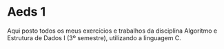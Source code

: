 # Aeds 1

Aqui posto todos os meus exercícios e trabalhos da disciplina Algoritmo e Estrutura de Dados I (3º semestre), utilizando a linguagem C.
